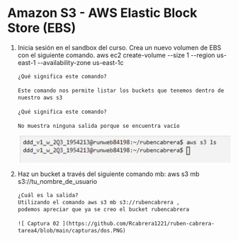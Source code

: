 # Amazon S3 - AWS Elastic Block Store (EBS)


1. Inicia sesión en el sandbox del curso. Crea un nuevo volumen de EBS con el
siguiente comando.
aws ec2 create-volume --size 1 --region us-east-1 --availability-zone us-east-1c

       ¿Qué significa este comando?
       
       Este comando nos permite listar los buckets que tenemos dentro de nuestro aws s3 
       
       ¿Qué significa este comando?

       No muestra ninguna salida porque se encuentra vacío

      ![ Captura 01 ](https://github.com/Rcabrera1221/ruben-cabrera-tarea4/blob/main/capturas/uno.PNG)

2. Haz un bucket a través del siguiente comando mb: aws s3 mb s3://tu_nombre_de_usuario
       
       ¿Cuál es la salida?
       Utilizando el comando aws s3 mb s3://rubencabrera , 
       podemos apreciar que ya se creo el bucket rubencabrera
       
       ![ Captura 02 ](https://github.com/Rcabrera1221/ruben-cabrera-tarea4/blob/main/capturas/dos.PNG)
       

    
    
